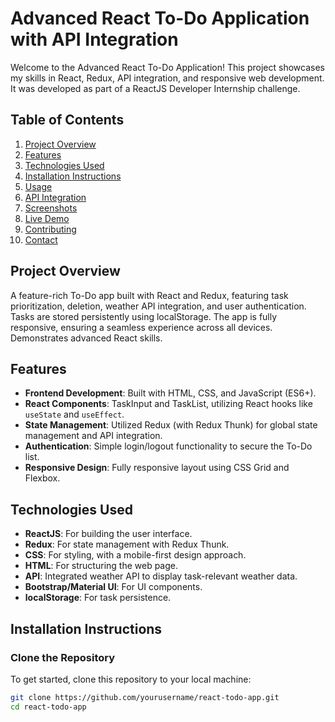 # Advanced React To-Do Application with API Integration

Welcome to the Advanced React To-Do Application! This project showcases my skills in React, Redux, API integration, and responsive web development. It was developed as part of a ReactJS Developer Internship challenge.

## Table of Contents

1. [Project Overview](#project-overview)
2. [Features](#features)
3. [Technologies Used](#technologies-used)
4. [Installation Instructions](#installation-instructions)
5. [Usage](#usage)
6. [API Integration](#api-integration)
7. [Screenshots](#screenshots)
8. [Live Demo](#live-demo)
9. [Contributing](#contributing)
10. [Contact](#contact)

## Project Overview

A feature-rich To-Do app built with React and Redux, featuring task prioritization, deletion, weather API integration, and user authentication. Tasks are stored persistently using localStorage. The app is fully responsive, ensuring a seamless experience across all devices. Demonstrates advanced React skills.

## Features

- **Frontend Development**: Built with HTML, CSS, and JavaScript (ES6+).
- **React Components**: TaskInput and TaskList, utilizing React hooks like `useState` and `useEffect`.
- **State Management**: Utilized Redux (with Redux Thunk) for global state management and API integration.
- **Authentication**: Simple login/logout functionality to secure the To-Do list.
- **Responsive Design**: Fully responsive layout using CSS Grid and Flexbox.

## Technologies Used

- **ReactJS**: For building the user interface.
- **Redux**: For state management with Redux Thunk.
- **CSS**: For styling, with a mobile-first design approach.
- **HTML**: For structuring the web page.
- **API**: Integrated weather API to display task-relevant weather data.
- **Bootstrap/Material UI**: For UI components.
- **localStorage**: For task persistence.

## Installation Instructions

### Clone the Repository

To get started, clone this repository to your local machine:

```bash
git clone https://github.com/yourusername/react-todo-app.git
cd react-todo-app
